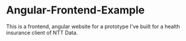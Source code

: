 # Angular-Frontend-Example
 
This is a frontend, angular website for a prototype I've built for a health insurance client of NTT Data. 
